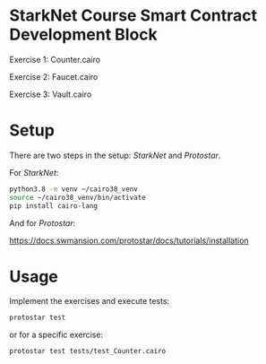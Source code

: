 # StarkNet Course Smart Contract Development Block

Exercise 1:
Counter.cairo 

Exercise 2:
Faucet.cairo

Exercise 3:
Vault.cairo

# Setup

There are two steps in the setup: _StarkNet_ and _Protostar_.

For _StarkNet_:

``` sh
python3.8 -m venv ~/cairo38_venv
source ~/cairo38_venv/bin/activate
pip install cairo-lang
```

And for _Protostar_:

https://docs.swmansion.com/protostar/docs/tutorials/installation

# Usage

Implement the exercises and execute tests:

``` sh
protostar test
```

or for a specific exercise:

``` sh
protostar test tests/test_Counter.cairo
```

